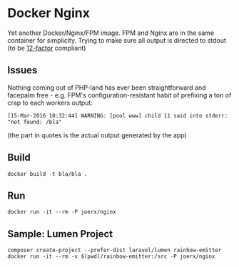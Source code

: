 # Docker Nginx

Yet another Docker/Nginx/FPM image. FPM and Nginx are in the same container for simplicity. Trying
to make sure all output is directed to stdout (to be [12-factor](http://12factor.net/) compliant)

## Issues

Nothing coming out of PHP-land has ever been straightforward and facepalm free - e.g. FPM's 
configuration-resistant habit of prefixing a ton of crap to each workers output:

```
[15-Mar-2016 10:32:44] WARNING: [pool www] child 11 said into stderr: "not found: /bla"
```

(the part in quotes is the actual output generated by the app)

## Build

```
docker build -t bla/bla .
```

## Run

```
docker run -it --rm -P joerx/nginx
```

## Sample: Lumen Project

```
composer create-project --prefer-dist laravel/lumen rainbow-emitter
docker run -it --rm -v $(pwd)/rainbow-emitter:/src -P joerx/nginx
```
